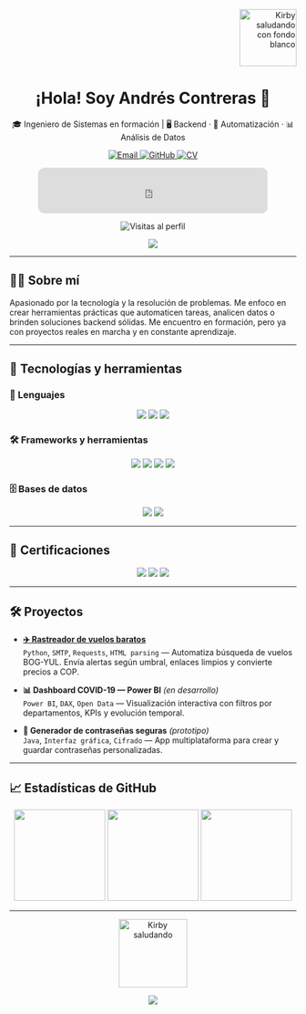 <!--
title: Andrés Contreras | Backend · Automatización · Data
description: Portafolio técnico de Andrés Contreras: Ingeniero de Sistemas en formación, especializado en desarrollo backend, automatización con Python y análisis de datos.
-->

<!-- Kirby flotando arriba a la derecha -->
<p align="right">
  <img src="https://i.ibb.co/7dDQ7d4X/Sin-t-tulo.png" width="100px" alt="Kirby saludando con fondo blanco" />
</p>

<!-- Nombre principal -->
<h1 align="center">¡Hola! Soy <strong>Andrés Contreras</strong> 👋</h1>

<p align="center">
  🎓 Ingeniero de Sistemas en formación | 🖥️ Backend · 🧠 Automatización · 📊 Análisis de Datos
</p>

<!-- Botones de contacto -->
<p align="center">
  <a href="mailto:contrerandres001@gmail.com">
    <img src="https://img.shields.io/badge/Email-Contáctame-red?style=for-the-badge&logo=gmail&logoColor=white" alt="Email" />
  </a>
  <a href="https://github.com/AndresContreras1034">
    <img src="https://img.shields.io/badge/GitHub-AndresContreras1034-black?style=for-the-badge&logo=github" alt="GitHub" />
  </a>
  <a href="https://drive.google.com/your_cv_url_aqui" target="_blank">
    <img src="https://img.shields.io/badge/CV-Ver%20Currículum-blue?style=for-the-badge&logo=readme&logoColor=white" alt="CV" />
  </a>
</p>

<!-- Reproductor de Spotify -->
<p align="center">
  <iframe style="border-radius:12px" src="https://open.spotify.com/embed/track/7pofG9kjEbLdaY3OkqP25m?utm_source=generator&theme=0" width="80%" height="80" frameBorder="0" allowfullscreen="" allow="autoplay; clipboard-write; encrypted-media; picture-in-picture" loading="lazy"></iframe>
</p>

<!-- Contador de visitas -->
<p align="center">
  <img src="https://komarev.com/ghpvc/?username=AndresContreras1034&label=Profile%20views&color=grey&style=flat" alt="Visitas al perfil" />
</p>

<!-- Divider -->
<div align="center">
  <img src="https://capsule-render.vercel.app/api?type=waving&color=gradient&height=120&section=header"/>
</div>

---

## 👨‍💻 Sobre mí

Apasionado por la tecnología y la resolución de problemas. Me enfoco en crear herramientas prácticas que automaticen tareas, analicen datos o brinden soluciones backend sólidas. Me encuentro en formación, pero ya con proyectos reales en marcha y en constante aprendizaje.

---

## 🚀 Tecnologías y herramientas

### 🧰 Lenguajes
<p align="center">
  <img src="https://img.shields.io/badge/Python-black?style=flat&logo=python&logoColor=white" />
  <img src="https://img.shields.io/badge/Java-black?style=flat&logo=java&logoColor=white" />
  <img src="https://img.shields.io/badge/JavaScript-black?style=flat&logo=javascript&logoColor=white" />
</p>

### 🛠️ Frameworks y herramientas
<p align="center">
  <img src="https://img.shields.io/badge/Spring_Boot-black?style=flat&logo=springboot&logoColor=white" />
  <img src="https://img.shields.io/badge/Git-black?style=flat&logo=git&logoColor=white" />
  <img src="https://img.shields.io/badge/Power_BI-black?style=flat&logo=powerbi&logoColor=white" />
  <img src="https://img.shields.io/badge/Arduino-black?style=flat&logo=arduino&logoColor=white" />
</p>

### 🗄️ Bases de datos
<p align="center">
  <img src="https://img.shields.io/badge/MySQL-black?style=flat&logo=mysql&logoColor=white" />
  <img src="https://img.shields.io/badge/SQLite-black?style=flat&logo=sqlite&logoColor=white" />
</p>

---

## 🧾 Certificaciones

<p align="center">
  <img src="https://img.shields.io/badge/CS50x-Harvard-blue?style=flat&logo=harvard&logoColor=white" />
  <img src="https://img.shields.io/badge/Diplomado%20Estad%C3%ADstica-UPC-orange?style=flat&logo=academia&logoColor=white" />
  <img src="https://img.shields.io/badge/Microsoft%20Power%20BI-Próximamente-yellow?style=flat&logo=microsoftpowerbi&logoColor=white" />
</p>

---

## 🛠️ Proyectos

- **[✈️ Rastreador de vuelos baratos](https://github.com/AndresContreras1034/rastreador_vuelos)**  
  `Python`, `SMTP`, `Requests`, `HTML parsing` — Automatiza búsqueda de vuelos BOG-YUL. Envía alertas según umbral, enlaces limpios y convierte precios a COP.

- **📊 Dashboard COVID-19 — Power BI** *(en desarrollo)*  
  `Power BI`, `DAX`, `Open Data` — Visualización interactiva con filtros por departamentos, KPIs y evolución temporal.

- **🔐 Generador de contraseñas seguras** *(prototipo)*  
  `Java`, `Interfaz gráfica`, `Cifrado` — App multiplataforma para crear y guardar contraseñas personalizadas.

---

## 📈 Estadísticas de GitHub

<p align="center">
  <img height="160" src="https://github-readme-stats.vercel.app/api?username=AndresContreras1034&show_icons=true&theme=dark&include_all_commits=true&count_private=true&hide_title=true" />
  <img height="160" src="https://github-readme-streak-stats.herokuapp.com/?user=AndresContreras1034&theme=dark&hide_title=true" />
  <img height="160" src="https://github-readme-stats.vercel.app/api/top-langs/?username=AndresContreras1034&layout=compact&theme=dark&hide_title=true" />
</p>

---

<!-- Kirby animado abajo -->
<p align="center">
  <img src="https://media.tenor.com/SVbG3gqVMBgAAAAj/kirby-wave.gif" width="120px" alt="Kirby saludando" />
</p>

<!-- Footer animado -->
<div align="center">
  <img src="https://capsule-render.vercel.app/api?type=waving&color=gradient&height=120&section=footer"/>
</div>

